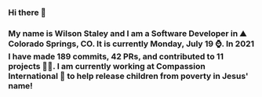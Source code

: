 ### Hi there 👋

### My name is Wilson Staley and I am a Software Developer in ⛰ Colorado Springs, CO.  It is currently Monday, July 19 ⌚. In 2021 I have made 189 commits, 42 PRs, and contributed to 11 projects 👨‍💻. I am currently working at Compassion International 🏢 to help release children from poverty in Jesus' name!